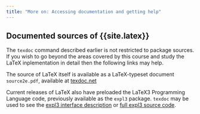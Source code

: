 ```yaml
---
title: "More on: Accessing documentation and getting help"
---
```



## Documented sources of {{site.latex}}

The `texdoc` command described earlier is not restricted to package sources. If you wish to
go beyond the areas covered by this course and study the LaTeX inplementation in detail then
the following links may help.

The source of LaTeX itself is available as a LaTeX-typeset document `source2e.pdf`, available at
[texdoc.net](https://texdoc.net/pkg/source2e)

Current releases of LaTeX also have preloaded the LaTeX3 Programming Language code, previously available
as the `expl3` package.  `texdoc` may be used to see the
[expl3 interface description](http://texdoc.net/pkg/interface3)
or
[full expl3 source code](http://texdoc.net/pkg/source3).





